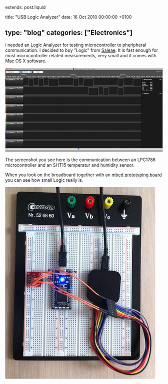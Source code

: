 extends: post.liquid

title: "USB Logic Analyzer"
date: 16 Oct 2010 00:00:00 +0100

type: "blog"
categories: ["Electronics"]
---

i needed an Logic Analyzer for testing microcontroller to pheripheral communication. I decided to buy "Logic" from [Saleae](http://www.saleae.com).
It is fast enough for most microcontroller related measurements, very small and it comes with Mac OS X software.

<!-- more -->

![Saleae Logic Analyzer](logicanalyzer2.png)

The screenshot you see here is the communication between an LPC1786 microcontroller and an SHT15 temperatur and humidity sensor.

When you look on the breadboard together with an [mbed prototyping board](http://mbed.org) you can see how small Logic really is.

![Saleae Logic Analyzer](logicanalyzer1.jpg)

